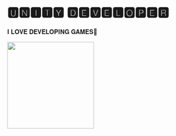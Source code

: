 <h1>🆄🅽🅸🆃🆈 🅳🅴🆅🅴🅻🅾🅿🅴🆁 </h1>

𝐈 𝐋𝐎𝐕𝐄 𝐃𝐄𝐕𝐄𝐋𝐎𝐏𝐈𝐍𝐆 𝐆𝐀𝐌𝐄𝐒🚀 
</br>

  <img width="200" height="200" src="https://media2.giphy.com/media/iEvaIUPEKIRJSH4ghJ/giphy.gif?cid=ecf05e47qoom4et9bhn699kncyt7s74525zzciy2tjuyedkj&rid=giphy.gif" alt="" border="0">


  
